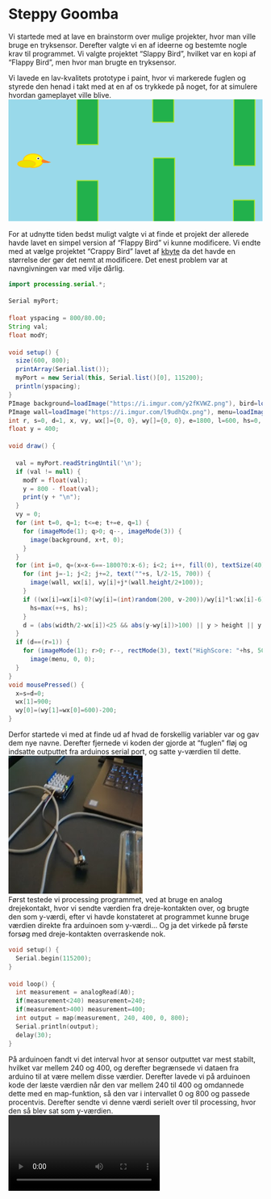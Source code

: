 # Steppy Goomba 
Vi startede med at lave en brainstorm over mulige projekter, hvor man ville bruge en tryksensor. Derefter valgte vi en af ideerne og bestemte nogle krav til programmet. Vi valgte projektet “Slappy Bird”, hvilket var en kopi af “Flappy Bird”, men hvor man brugte en tryksensor.  
  
Vi lavede en lav-kvalitets prototype i paint, hvor vi markerede fuglen og styrede den henad i takt med at en af os trykkede på noget, for at simulere hvordan gameplayet ville blive.  
![simulation](./media/sketch.png)  

For at udnytte tiden bedst muligt valgte vi at finde et projekt der allerede havde lavet en simpel version af “Flappy Bird” vi kunne modificere. Vi endte med at vælge projektet “Crappy Bird” lavet af [kbyte](https://www.ktbyte.com/java-tutorial/game-walkthroughs) da det havde en størrelse der gør det nemt at modificere. Det enest problem var at navngivningen var med vilje dårlig.
```Java
import processing.serial.*;

Serial myPort;

float yspacing = 800/80.00;
String val;
float modY;

void setup() {
  size(600, 800);
  printArray(Serial.list());
  myPort = new Serial(this, Serial.list()[0], 115200);
  println(yspacing);
}
PImage background=loadImage("https://i.imgur.com/y2fKVWZ.png"), bird=loadImage("https://i.imgur.com/gXph7Ya.png");
PImage wall=loadImage("https://i.imgur.com/l9udhQx.png"), menu=loadImage("https://i.imgur.com/rntxEye.png");
int r, s=0, d=1, x, vy, wx[]={0, 0}, wy[]={0, 0}, e=1800, l=600, hs=0, v=800;
float y = 400;

void draw() {
  
  val = myPort.readStringUntil('\n');
  if (val != null) {
    modY = float(val);
    y = 800 - float(val);
    print(y + "\n");
  }
  vy = 0;
  for (int t=0, q=1; t<=e; t+=e, q=1) {
    for (imageMode(1); q>0; q--, imageMode(3)) {
      image(background, x+t, 0);
    }
  }
  for (int i=0, q=(x=x-6==-1800?0:x-6); i<2; i++, fill(0), textSize(40), image(bird, l/2, y)) {
    for (int j=-1; j<2; j+=2, text(""+s, l/2-15, 700)) {
      image(wall, wx[i], wy[i]+j*(wall.height/2+100));
    }
    if ((wx[i]=wx[i]<0?(wy[i]=(int)random(200, v-200))/wy[i]*l:wx[i]-6)==l/2&&d==0) {
      hs=max(++s, hs);
    }
    d = (abs(width/2-wx[i])<25 && abs(y-wy[i])>100) || y > height || y < 0 ? 1 : d;
  } 
  if (d==(r=1)) {
    for (imageMode(1); r>0; r--, rectMode(3), text("HighScore: "+hs, 50, l))
      image(menu, 0, 0);
  }
} 
void mousePressed() {
  x=s=d=0; 
  wx[1]=900;
  wy[0]=(wy[1]=wx[0]=600)-200;
}
```
Derfor startede vi med at finde ud af hvad de forskellig variabler var og gav dem nye navne. Derefter fjernede vi koden der gjorde at “fuglen” fløj og indsatte outputtet fra arduinos serial port, og satte y-værdien til dette.  
![mathias](./media/Udklip.png)  
Først testede vi processing programmet, ved at bruge en analog drejekontakt, hvor vi sendte værdien fra dreje-kontakten over, og brugte den som y-værdi, efter vi havde konstateret at programmet kunne bruge værdien direkte fra arduinoen som y-værdi… Og ja det virkede på første forsøg med dreje-kontakten overraskende nok.  
```C
void setup() {
  Serial.begin(115200);
}

void loop() {
  int measurement = analogRead(A0);
  if(measurement<240) measurement=240;
  if(measurement>400) measurement=400;
  int output = map(measurement, 240, 400, 0, 800);
  Serial.println(output);
  delay(30);
}

```
På arduinoen fandt vi det interval hvor at sensor outputtet var mest stabilt, hvilket var mellem 240 og 400, og derefter begrænsede vi dataen fra arduino til at være mellem disse værdier. Derefter lavede vi på arduinoen kode der læste værdien når den var mellem 240 til 400 og omdannede dette med en map-funktion, så den var i intervallet 0 og 800 og passede procentvis. Derefter sendte vi denne værdi serielt over til processing, hvor den så blev sat som y-værdien.  
![demo](./media/jacob_playing.mp4)  
<a href="https://drive.google.com/file/d/1KYcbtyh6FTVBPi7QabVsb4fBEtThw_c9/preview" width="640" height="480"></a>
